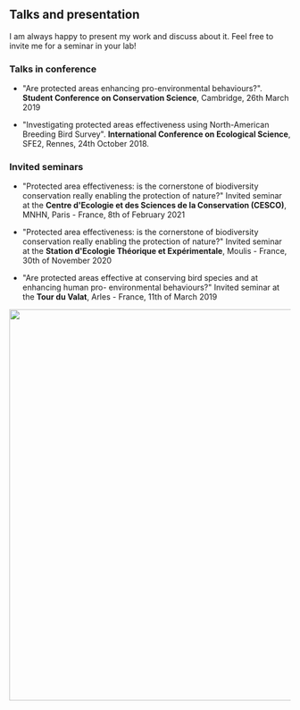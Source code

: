## Talks and presentation

I am always happy to present my work and discuss about it. Feel free to invite me for a seminar in your lab!

### Talks in conference
 * "Are protected areas enhancing pro-environmental behaviours?". **Student Conference on Conservation Science**, Cambridge, 26th March 2019

 * "Investigating protected areas effectiveness using North-American Breeding Bird Survey". **International Conference on Ecological Science**, SFE2, Rennes, 24th October 2018.

### Invited seminars
* "Protected area effectiveness: is the cornerstone of biodiversity conservation really enabling the protection of nature?" Invited seminar at the **Centre d'Ecologie et des Sciences de la Conservation (CESCO)**, MNHN, Paris - France, 8th of February 2021

* "Protected area effectiveness: is the cornerstone of biodiversity conservation really enabling the protection of nature?" Invited seminar at the **Station d'Ecologie Théorique et Expérimentale**, Moulis - France, 30th of November 2020

* "Are protected areas effective at conserving bird species and at enhancing human pro- environmental behaviours?" Invited seminar at the **Tour du Valat**, Arles - France, 11th of March 2019


<img src="https://victorcazalis.github.io/Flamants.JPG"  align="center" width="700">
